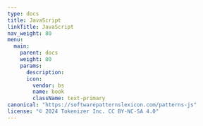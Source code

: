 ```yaml
---
type: docs
title: JavaScript
linkTitle: JavaScript
nav_weight: 80
menu:
  main:
    parent: docs
    weight: 80
    params:
      description: 
      icon:
        vendor: bs
        name: book
        className: text-primary
canonical: "https://softwarepatternslexicon.com/patterns-js"
license: "© 2024 Tokenizer Inc. CC BY-NC-SA 4.0"
---
```

